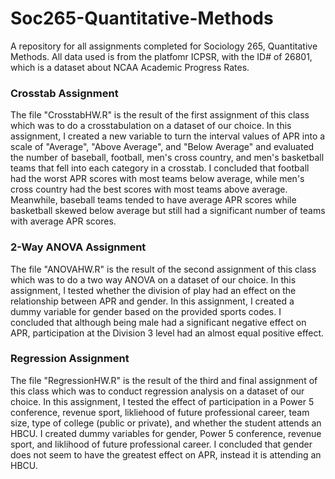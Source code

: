 # Soc265-Quantitative-Methods
A repository for all assignments completed for Sociology 265, Quantitative Methods. All data used is from the platfomr ICPSR, with the ID# of 26801, which is a dataset about NCAA Academic Progress Rates.

### Crosstab Assignment
The file "CrosstabHW.R" is the result of the first assignment of this class which was to do a crosstabulation on a dataset of our choice. In this assignment, I created a new variable to turn the interval values of APR into a scale of "Average", "Above Average", and "Below Average" and evaluated the number of baseball, football, men's cross country, and men's basketball teams that fell into each category in a crosstab. I concluded that football had the worst APR scores with most teams below average, while men's cross country had the best scores with most teams above average. Meanwhile, baseball teams tended to have average APR scores while basketball skewed below average but still had a significant number of teams with average APR scores.

### 2-Way ANOVA Assignment
The file "ANOVAHW.R" is the result of the second assignment of this class which was to do a two way ANOVA on a dataset of our choice. In this assignment, I tested whether the division of play had an effect on the relationship between APR and gender. In this assignment, I created a dummy variable for gender based on the provided sports codes. I concluded that although being male had a significant negative effect on APR, participation at the Division 3 level had an almost equal positive effect.

### Regression Assignment
The file "RegressionHW.R" is the result of the third and final assignment of this class which was to conduct regression analysis on a dataset of our choice. In this assignment, I tested the effect of participation in a Power 5 conference, revenue sport, likliehood of future professional career, team size, type of college (public or private), and whether the student attends an HBCU. I created dummy variables for gender, Power 5 conference, revenue sport, and liklihood of future professional career. I concluded that gender does not seem to have the greatest effect on APR, instead it is attending an HBCU.
